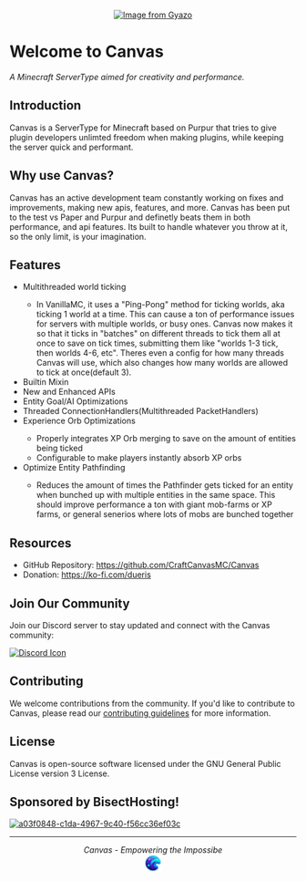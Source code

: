 <br>
<div align="center">
  <a href="https://gyazo.com/d7be938a9e911f14b106d5c8f1bf12b1"><img src="https://i.gyazo.com/d7be938a9e911f14b106d5c8f1bf12b1.png" alt="Image from Gyazo" width="620"/></a>
</div>
<!DOCTYPE html>

<html>
<body>
  <h1>Welcome to Canvas</h1>
  <p><em>A Minecraft ServerType aimed for creativity and performance.</em></p>

  <h2>Introduction</h2>

  <p>Canvas is a ServerType for Minecraft based on Purpur that tries to give plugin developers unlimted freedom when making plugins,
   while keeping the server quick and performant.</p>

  <h2>Why use Canvas?</h2>
  <p>Canvas has an active development team constantly working on fixes and improvements, making new apis, features, and more. Canvas has been
   put to the test vs Paper and Purpur and definetly beats them in both performance, and api features. Its built to handle whatever you throw at it, so the only limit, is your imagination.</p>

  <h2>Features</h2>
  <ul>
    <li>Multithreaded world ticking</li>
    <ul>
        <li>In VanillaMC, it uses a "Ping-Pong" method for ticking worlds, aka ticking 1 world at a time. This can cause a ton of performance issues for servers with multiple worlds, or busy ones. Canvas now makes it so that it ticks in "batches" on different threads to tick them all at once to save on tick times, submitting them like "worlds 1-3 tick, then worlds 4-6, etc". Theres even a config for how many threads Canvas will use, which also changes how many worlds are allowed to tick at once(default 3).</li>
    </ul>
    <li>Builtin Mixin</li>
    <li>New and Enhanced APIs</li>
    <li>Entity Goal/AI Optimizations</li>
    <li>Threaded ConnectionHandlers(Multithreaded PacketHandlers)</li>
    <li>Experience Orb Optimizations</li>
    <ul>
        <li>Properly integrates XP Orb merging to save on the amount of entities being ticked</li>
        <li>Configurable to make players instantly absorb XP orbs</li>
    </ul>
    <li>Optimize Entity Pathfinding</li>
    <ul>
        <li>Reduces the amount of times the Pathfinder gets ticked for an entity when bunched up with multiple entities in the same space. This should improve performance a ton with giant mob-farms or XP farms, or general senerios where lots of mobs are bunched together</li>
    </ul>

  </ul>

  <h2>Resources</h2>
  <ul>
    <li>GitHub Repository: <a href="https://github.com/CraftCanvasMC/Canvas">https://github.com/CraftCanvasMC/Canvas</a></li>
    <li>Donation: <a href="https://ko-fi.com/dueris">https://ko-fi.com/dueris</a></li>
  </ul>

  <h2>Join Our Community</h2>
  <p>Join our Discord server to stay updated and connect with the Canvas community:</p>
  <a href="https://discord.com/invite/hs7EYwWf4G"><img src="https://1000logos.net/wp-content/uploads/2021/06/Discord-logo-2015.png" alt="Discord Icon" width="250" height="150"></a>

  <h2>Contributing</h2>
  <p>We welcome contributions from the community. If you'd like to contribute to Canvas, please read our <a href="CONTRIBUTING.md">contributing guidelines</a> for more information.</p>

  <h2>License</h2>
  <p>Canvas is open-source software licensed under the GNU General Public License version 3 License</a>.</p>

  <h2 align="left"><strong font-size="202px">Sponsored by BisectHosting!</strong></h2>
    <a href="https://bisecthosting.com/DUERIS"><img src="https://i.ibb.co/Rg0qD2V/a03f0848-c1da-4967-9c40-f56cc36ef03c.webp" alt="a03f0848-c1da-4967-9c40-f56cc36ef03c" border="0"></a>
    </div>

<hr>
  <p align="center">
    <em>Canvas - Empowering the Impossibe</em>
    <br>
    <img src="canvas-logo.png" alt="Canvas Logo" width="30" height="30">
  </p>
</body>
</html>
